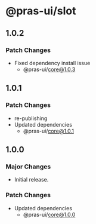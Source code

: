# @pras-ui/slot

## 1.0.2

### Patch Changes

- Fixed dependency install issue
  - @pras-ui/core@1.0.3

## 1.0.1

### Patch Changes

- re-publishing
- Updated dependencies
  - @pras-ui/core@1.0.1

## 1.0.0

### Major Changes

- Initial release.

### Patch Changes

- Updated dependencies
  - @pras-ui/core@1.0.0
